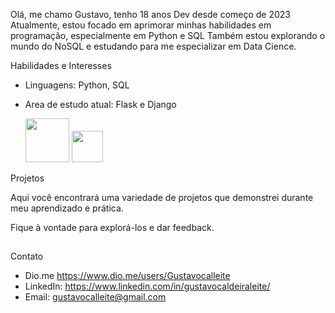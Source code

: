 
Olá, me chamo Gustavo, tenho 18 anos Dev desde começo de 2023
Atualmente, estou focado em aprimorar minhas habilidades em programação, especialmente em Python e SQL
Também estou explorando o mundo do NoSQL e estudando para me especializar em Data Cience.

 Habilidades e Interesses
- Linguagens: Python, SQL
- Area de estudo atual: Flask e Django                              
 
   <img width="70" src="https://cdn.jsdelivr.net/gh/devicons/devicon/icons/python/python-original.svg" />    
   <img aling="center" width="50" src="https://symbols.getvecta.com/stencil_28/61_sql-database-generic.90b41636a8.svg" />
 

 Projetos

 Aqui você encontrará uma variedade de projetos que demonstrei durante meu aprendizado e prática.
 
 Fique à vontade para explorá-los e dar feedback.
##
Contato
- Dio.me https://www.dio.me/users/Gustavocalleite 
- LinkedIn:  https://www.linkedin.com/in/gustavocaldeiraleite/ 
- Email: gustavocalleite@gmail.com
 
##

